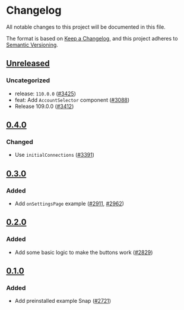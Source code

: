 # Changelog

All notable changes to this project will be documented in this file.

The format is based on [Keep a Changelog](https://keepachangelog.com/en/1.0.0/),
and this project adheres to [Semantic Versioning](https://semver.org/spec/v2.0.0.html).

## [Unreleased]

### Uncategorized

- release: `110.0.0` ([#3425](https://github.com/MetaMask/snaps/pull/3425))
- feat: Add `AccountSelector` component ([#3088](https://github.com/MetaMask/snaps/pull/3088))
- Release 109.0.0 ([#3412](https://github.com/MetaMask/snaps/pull/3412))

## [0.4.0]

### Changed

- Use `initialConnections` ([#3391](https://github.com/MetaMask/snaps/pull/3391))

## [0.3.0]

### Added

- Add `onSettingsPage` example ([#2911](https://github.com/MetaMask/snaps/pull/2911), [#2962](https://github.com/MetaMask/snaps/pull/2962))

## [0.2.0]

### Added

- Add some basic logic to make the buttons work ([#2829](https://github.com/MetaMask/snaps/pull/2829))

## [0.1.0]

### Added

- Add preinstalled example Snap ([#2721](https://github.com/MetaMask/snaps/pull/2721))

[Unreleased]: https://github.com/MetaMask/snaps/compare/@metamask/preinstalled-example-snap@0.4.0...HEAD
[0.4.0]: https://github.com/MetaMask/snaps/compare/@metamask/preinstalled-example-snap@0.3.0...@metamask/preinstalled-example-snap@0.4.0
[0.3.0]: https://github.com/MetaMask/snaps/compare/@metamask/preinstalled-example-snap@0.2.0...@metamask/preinstalled-example-snap@0.3.0
[0.2.0]: https://github.com/MetaMask/snaps/compare/@metamask/preinstalled-example-snap@0.1.0...@metamask/preinstalled-example-snap@0.2.0
[0.1.0]: https://github.com/MetaMask/snaps/releases/tag/@metamask/preinstalled-example-snap@0.1.0

